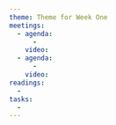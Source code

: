 ```yaml
---
theme: Theme for Week One
meetings:
  - agenda:
      -
    video:
  - agenda:
      -
    video:
readings:
  -
tasks:
  -
---
```

